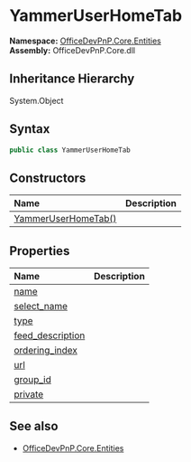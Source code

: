 # YammerUserHomeTab
  

**Namespace:** [OfficeDevPnP.Core.Entities](OfficeDevPnP.Core.Entities.md)  
**Assembly:** OfficeDevPnP.Core.dll  
## Inheritance Hierarchy
System.Object  
## Syntax
```C#
public class YammerUserHomeTab
```
## Constructors
|**Name**|**Description**|
|:-----|:-----|
| [YammerUserHomeTab()](OfficeDevPnP.Core.Entities.YammerUserHomeTab.ctor1.md) | 
## Properties
|**Name**|**Description**|
|:-----|:-----|
| [name](OfficeDevPnP.Core.Entities.YammerUserHomeTab.name.md) | 
| [select_name](OfficeDevPnP.Core.Entities.YammerUserHomeTab.select_name.md) | 
| [type](OfficeDevPnP.Core.Entities.YammerUserHomeTab.type.md) | 
| [feed_description](OfficeDevPnP.Core.Entities.YammerUserHomeTab.feed_description.md) | 
| [ordering_index](OfficeDevPnP.Core.Entities.YammerUserHomeTab.ordering_index.md) | 
| [url](OfficeDevPnP.Core.Entities.YammerUserHomeTab.url.md) | 
| [group_id](OfficeDevPnP.Core.Entities.YammerUserHomeTab.group_id.md) | 
| [private](OfficeDevPnP.Core.Entities.YammerUserHomeTab.private.md) | 
## See also
- [OfficeDevPnP.Core.Entities](OfficeDevPnP.Core.Entities.md)
